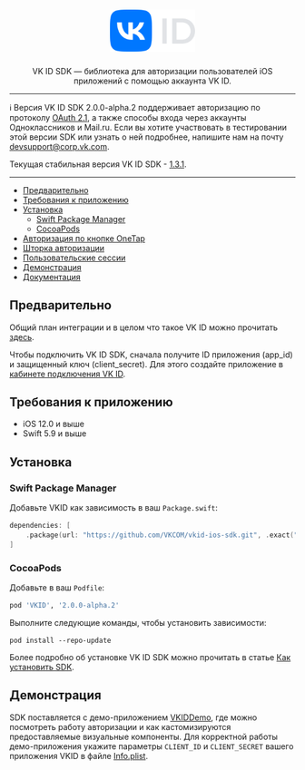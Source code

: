 <div align="center">
  <h1 align="center">
    <img src="logo.svg" width="150" alt="VK ID SDK Logo">
  </h1>
  <p align="center">
    VK ID SDK — библиотека для авторизации пользователей iOS приложений с помощью аккаунта VK ID.
  </p>
</div>

---

:information_source: Версия VK ID SDK 2.0.0-alpha.2 поддерживает авторизацию по протоколу [OAuth 2.1](https://datatracker.ietf.org/doc/html/draft-ietf-oauth-v2-1-10), а также способы входа через аккаунты Одноклассников и Mail.ru. Если вы хотите участвовать в тестировании этой версии SDK или узнать о ней подробнее, напишите нам на почту devsupport@corp.vk.com.

Текущая стабильная версия VK ID SDK - [1.3.1](https://github.com/VKCOM/vkid-ios-sdk/releases/tag/1.3.1).
    
---

- [Предварительно](#предварительно)
- [Требования к приложению](#требования-к-приложению)
- [Установка](#установка)
    - [Swift Package Manager](#swift-package-manager)
    - [CocoaPods](#cocoapods)
- [Авторизация по кнопке OneTap](https://id.vk.com/about/business/go/docs/ru/vkid/latest/vk-id-2/connection/ios/onetap)
- [Шторка авторизации](https://id.vk.com/about/business/go/docs/ru/vkid/latest/vk-id-2/connection/ios/floating-onetap)
- [Пользовательские сессии](https://id.vk.com/about/business/go/docs/ru/vkid/latest/vk-id-2/connection/ios/sessions)
- [Демонстрация](#демонстрация)
- [Документация](https://vkcom.github.io/vkid-ios-sdk/documentation/vkid/)

## Предварительно

Общий план интеграции и в целом что такое VK ID можно прочитать [здесь](https://id.vk.com/about/business/go/docs/ru/vkid/latest/vk-id-2/intro/start-page).

Чтобы подключить VK ID SDK, сначала получите ID приложения (app_id) и защищенный ключ (client_secret). Для этого создайте приложение в [кабинете подключения VK ID](https://id.vk.com/business/go).

## Требования к приложению
* iOS 12.0 и выше
* Swift 5.9 и выше

## Установка

### Swift Package Manager
Добавьте VKID как зависимость в ваш `Package.swift`:
```swift
dependencies: [
    .package(url: "https://github.com/VKCOM/vkid-ios-sdk.git", .exact("2.0.0-alpha.2"))
]
```

### CocoaPods
Добавьте в ваш `Podfile`:
```ruby
pod 'VKID', '2.0.0-alpha.2'
```
Выполните следующие команды, чтобы установить зависимости:
```shell
pod install --repo-update
```

Более подробно об установке VK ID SDK можно прочитать в статье [Как установить SDK](https://id.vk.com/about/business/go/docs/ru/vkid/latest/vk-id/connection/ios/install).

## Демонстрация

SDK поставляется с демо-приложением [VKIDDemo](VKIDDemo), где можно посмотреть работу авторизации и как кастомизируются предоставляемые визуальные компоненты. Для корректной работы демо-приложения укажите параметры `CLIENT_ID` и `CLIENT_SECRET` вашего приложения VKID в файле [Info.plist](VKIDDemo/VKIDDemo/Resources/Info.plist).
